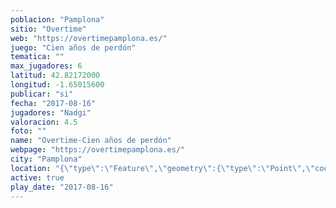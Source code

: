 ```yaml
---
poblacion: "Pamplona"
sitio: "Overtime"
web: "https://overtimepamplona.es/"
juego: "Cien años de perdón"
tematica: ""
max_jugadores: 6
latitud: 42.82172000
longitud: -1.65015600
publicar: "si"
fecha: "2017-08-16"
jugadores: "Nadgi"
valoracion: 4.5
foto: ""
name: "Overtime-Cien años de perdón"
webpage: "https://overtimepamplona.es/"
city: "Pamplona"
location: "{\"type\":\"Feature\",\"geometry\":{\"type\":\"Point\",\"coordinates\":[\"42,82172000\",\"-1,65015600\"]}}"
active: true
play_date: "2017-08-16"
---
```

